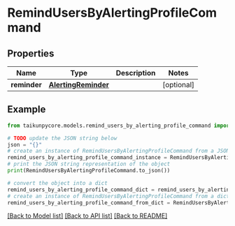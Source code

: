 # RemindUsersByAlertingProfileCommand


## Properties

Name | Type | Description | Notes
------------ | ------------- | ------------- | -------------
**reminder** | [**AlertingReminder**](AlertingReminder.md) |  | [optional] 

## Example

```python
from taikunpycore.models.remind_users_by_alerting_profile_command import RemindUsersByAlertingProfileCommand

# TODO update the JSON string below
json = "{}"
# create an instance of RemindUsersByAlertingProfileCommand from a JSON string
remind_users_by_alerting_profile_command_instance = RemindUsersByAlertingProfileCommand.from_json(json)
# print the JSON string representation of the object
print(RemindUsersByAlertingProfileCommand.to_json())

# convert the object into a dict
remind_users_by_alerting_profile_command_dict = remind_users_by_alerting_profile_command_instance.to_dict()
# create an instance of RemindUsersByAlertingProfileCommand from a dict
remind_users_by_alerting_profile_command_from_dict = RemindUsersByAlertingProfileCommand.from_dict(remind_users_by_alerting_profile_command_dict)
```
[[Back to Model list]](../README.md#documentation-for-models) [[Back to API list]](../README.md#documentation-for-api-endpoints) [[Back to README]](../README.md)


